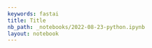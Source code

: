```yaml
---
keywords: fastai
title: Title
nb_path: _notebooks/2022-08-23-python.ipynb
layout: notebook
---
```


<!--
#################################################
### THIS FILE WAS AUTOGENERATED! DO NOT EDIT! ###
#################################################
# file to edit: _notebooks/2022-08-23-python.ipynb
-->

<div class="container" id="notebook-container">
        
</div>
 

